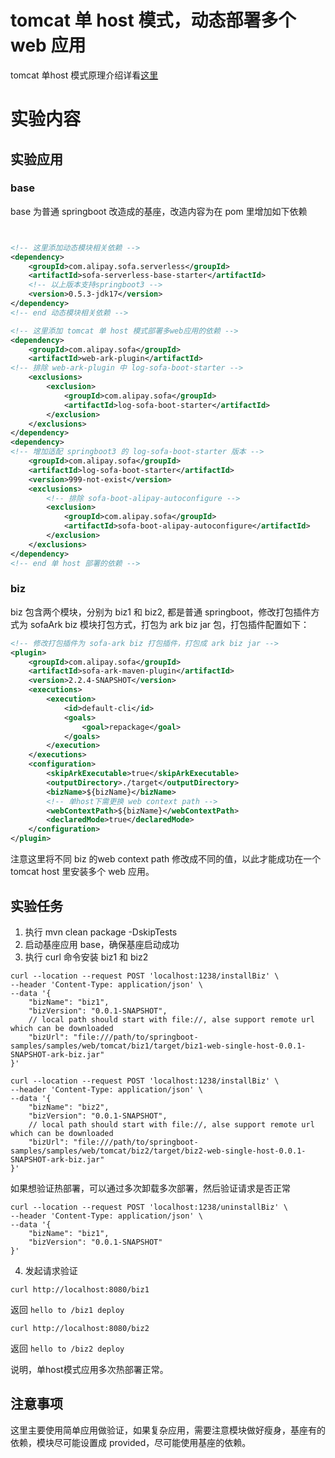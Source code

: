 # tomcat 单 host 模式，动态部署多个 web 应用
tomcat 单host 模式原理介绍详看[这里](https://www.sofastack.tech/projects/sofa-boot/sofa-ark-multi-web-component-deploy/)

# 实验内容
## 实验应用
### base
base 为普通 springboot 改造成的基座，改造内容为在 pom 里增加如下依赖
```xml


<!-- 这里添加动态模块相关依赖 -->
<dependency>
    <groupId>com.alipay.sofa.serverless</groupId>
    <artifactId>sofa-serverless-base-starter</artifactId>
    <!-- 以上版本支持springboot3 -->
    <version>0.5.3-jdk17</version>
</dependency>
<!-- end 动态模块相关依赖 -->

<!-- 这里添加 tomcat 单 host 模式部署多web应用的依赖 -->
<dependency>
    <groupId>com.alipay.sofa</groupId>
    <artifactId>web-ark-plugin</artifactId>
<!-- 排除 web-ark-plugin 中 log-sofa-boot-starter -->
    <exclusions>
        <exclusion>
            <groupId>com.alipay.sofa</groupId>
            <artifactId>log-sofa-boot-starter</artifactId>
        </exclusion>
    </exclusions>
</dependency>
<dependency>
<!-- 增加适配 springboot3 的 log-sofa-boot-starter 版本 -->
    <groupId>com.alipay.sofa</groupId>
    <artifactId>log-sofa-boot-starter</artifactId>
    <version>999-not-exist</version>
    <exclusions>
        <!-- 排除 sofa-boot-alipay-autoconfigure -->
        <exclusion>
            <groupId>com.alipay.sofa</groupId>
            <artifactId>sofa-boot-alipay-autoconfigure</artifactId>
        </exclusion>
    </exclusions>
</dependency>
<!-- end 单 host 部署的依赖 -->
```

### biz
biz 包含两个模块，分别为 biz1 和 biz2, 都是普通 springboot，修改打包插件方式为 sofaArk biz 模块打包方式，打包为 ark biz jar 包，打包插件配置如下：
```xml
<!-- 修改打包插件为 sofa-ark biz 打包插件，打包成 ark biz jar -->
<plugin>
    <groupId>com.alipay.sofa</groupId>
    <artifactId>sofa-ark-maven-plugin</artifactId>
    <version>2.2.4-SNAPSHOT</version>
    <executions>
        <execution>
            <id>default-cli</id>
            <goals>
                <goal>repackage</goal>
            </goals>
        </execution>
    </executions>
    <configuration>
        <skipArkExecutable>true</skipArkExecutable>
        <outputDirectory>./target</outputDirectory>
        <bizName>${bizName}</bizName>
        <!-- 单host下需更换 web context path -->
        <webContextPath>${bizName}</webContextPath>
        <declaredMode>true</declaredMode>
    </configuration>
</plugin>
```
注意这里将不同 biz 的web context path 修改成不同的值，以此才能成功在一个 tomcat host 里安装多个 web 应用。



## 实验任务
1. 执行 mvn clean package -DskipTests
2. 启动基座应用 base，确保基座启动成功
3. 执行 curl 命令安装 biz1 和 biz2
```shell
curl --location --request POST 'localhost:1238/installBiz' \
--header 'Content-Type: application/json' \
--data '{
    "bizName": "biz1",
    "bizVersion": "0.0.1-SNAPSHOT",
    // local path should start with file://, alse support remote url which can be downloaded
    "bizUrl": "file:///path/to/springboot-samples/samples/web/tomcat/biz1/target/biz1-web-single-host-0.0.1-SNAPSHOT-ark-biz.jar"
}'
```

```shell
curl --location --request POST 'localhost:1238/installBiz' \
--header 'Content-Type: application/json' \
--data '{
    "bizName": "biz2",
    "bizVersion": "0.0.1-SNAPSHOT",
    // local path should start with file://, alse support remote url which can be downloaded
    "bizUrl": "file:///path/to/springboot-samples/samples/web/tomcat/biz2/target/biz2-web-single-host-0.0.1-SNAPSHOT-ark-biz.jar"
}'
```

如果想验证热部署，可以通过多次卸载多次部署，然后验证请求是否正常
```shell
curl --location --request POST 'localhost:1238/uninstallBiz' \
--header 'Content-Type: application/json' \
--data '{
    "bizName": "biz1",
    "bizVersion": "0.0.1-SNAPSHOT"
}'
```

4. 发起请求验证
```shell
curl http://localhost:8080/biz1
```
返回 `hello to /biz1 deploy`


```shell
curl http://localhost:8080/biz2
```
返回 `hello to /biz2 deploy`

说明，单host模式应用多次热部署正常。

## 注意事项
这里主要使用简单应用做验证，如果复杂应用，需要注意模块做好瘦身，基座有的依赖，模块尽可能设置成 provided，尽可能使用基座的依赖。
